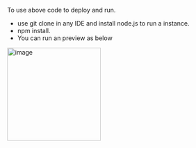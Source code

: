 To use above code to deploy and run.
- use git clone in any IDE and install node.js to run a instance.
- npm install.
- You can run an preview as below
<img width="215" alt="image" src="https://github.com/ramana24/DevOpsdashboard-main/assets/16117165/88f9d4b2-d9b0-42ee-99b7-17650a5f0dd7">
